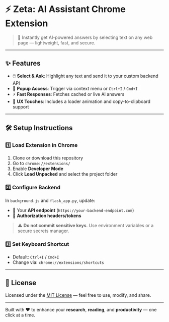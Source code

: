 # ⚡ Zeta: AI Assistant Chrome Extension

> 🚀 Instantly get AI-powered answers by selecting text on any web page — lightweight, fast, and secure.
> 
---

## ✨ Features

* 🖱️ **Select & Ask**: Highlight any text and send it to your custom backend API
* 🔗 **Popup Access**: Trigger via context menu or `Ctrl+I` / `Cmd+I`
* ⚡ **Fast Responses**: Fetches cached or live AI answers
* 🔄 **UX Touches**: Includes a loader animation and copy-to-clipboard support

---

## 🛠️ Setup Instructions

### 1️⃣ Load Extension in Chrome

1. Clone or download this repository
2. Go to `chrome://extensions/`
3. Enable **Developer Mode**
4. Click **Load Unpacked** and select the project folder

### 2️⃣ Configure Backend

In `background.js` and `flask_app.py`, update:

* 🔗 Your **API endpoint** (`https://your-backend-endpoint.com`)
* 🔐 **Authorization headers/tokens**

> ⚠️ **Do not commit sensitive keys**. Use environment variables or a secure secrets manager.

### 3️⃣ Set Keyboard Shortcut

* Default: `Ctrl+I` / `Cmd+I`
* Change via: `chrome://extensions/shortcuts`

---

## 📄 License

Licensed under the [MIT License](./LICENSE) — feel free to use, modify, and share.

---

Built with ❤️ to enhance your **research**, **reading**, and **productivity** — one click at a time.
